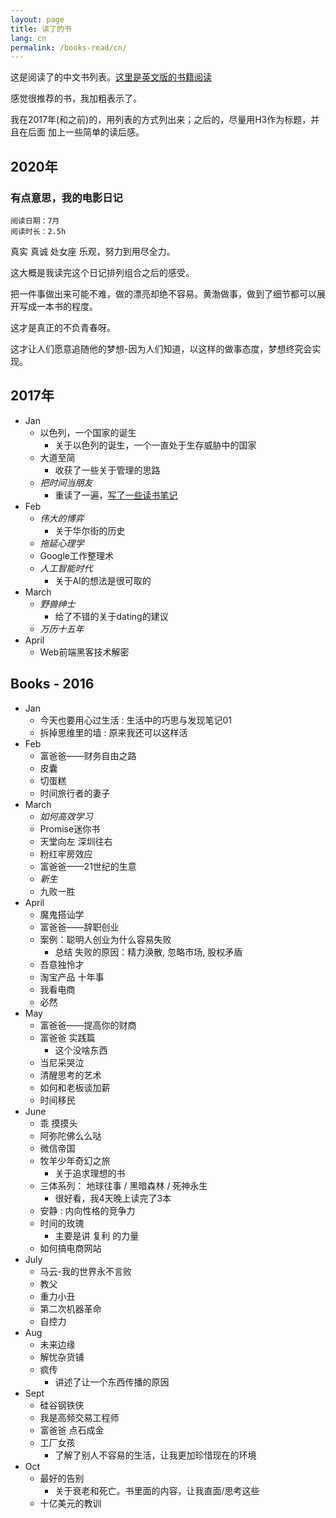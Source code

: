```yaml
---
layout: page
title: 读了的书
lang: cn
permalink: /books-read/cn/
---
```


这是阅读了的中文书列表。[这里是英文版的书籍阅读](/books-read/)

感觉很推荐的书，我加粗表示了。

我在2017年(和之前)的，用列表的方式列出来；之后的，尽量用H3作为标题，并且在后面
加上一些简单的读后感。

## 2020年

### 有点意思，我的电影日记

```
阅读日期：7月
阅读时长：2.5h
```

真实 真诚 处女座 乐观，努力到用尽全力。

这大概是我读完这个日记排列组合之后的感受。

把一件事做出来可能不难，做的漂亮却绝不容易。黄渤做事，做到了细节都可以展开写成一本书的程度。

这才是真正的不负青春呀。

这才让人们愿意追随他的梦想-因为人们知道，以这样的做事态度，梦想终究会实现。

## 2017年

- Jan
  - 以色列，一个国家的诞生
    - 关于以色列的诞生，一个一直处于生存威胁中的国家
  - 大道至简
    - 收获了一些关于管理的思路
  - *把时间当朋友*
    - 重读了一遍，[写了一些读书笔记](https://mp.weixin.qq.com/s/370_acaHsNzcA-0o1AVK-Q)
- Feb
  - *伟大的博弈* 
    - 关于华尔街的历史
  - *拖延心理学*
  - Google工作整理术
  - *人工智能时代*
    - 关于AI的想法是很可取的
- March
  - *野兽绅士* 
    - 给了不错的关于dating的建议
  - *万历十五年*
- April
  - Web前端黑客技术解密

## Books - 2016

- Jan
  - 今天也要用心过生活 : 生活中的巧思与发现笔记01
  - 拆掉思维里的墙 : 原来我还可以这样活
- Feb
  - 富爸爸——财务自由之路
  - 皮囊
  - 切蛋糕
  - 时间旅行者的妻子
- March
  - *如何高效学习*
  - Promise迷你书
  - 天堂向左 深圳往右
  - 粉红牢房效应
  - 富爸爸——21世纪的生意
  - *新生*
  - 九败一胜
- April
  - 魔鬼搭讪学
  - 富爸爸——辞职创业
  - 案例：聪明人创业为什么容易失败
    - 总结 失败的原因：精力涣散, 忽略市场, 股权矛盾
  - 吾意独怜才
  - 淘宝产品 十年事
  - 我看电商
  - 必然
- May
  - 富爸爸——提高你的财商
  - 富爸爸 实践篇
    - 这个没啥东西
  - 当尼采哭泣
  - 清醒思考的艺术
  - 如何和老板谈加薪
  - 时间移民
- June
  - 乖 摸摸头
  - 阿弥陀佛么么哒
  - 微信帝国
  - 牧羊少年奇幻之旅
    - 关于追求理想的书
  - 三体系列： 地球往事 / 黑暗森林 / 死神永生
    - 很好看，我4天晚上读完了3本
  - 安静 : 内向性格的竞争力
  - 时间的玫瑰 
    - 主要是讲 复利 的力量
  - 如何搞电商网站
- July
  - 马云-我的世界永不言败
  - 教父
  - 重力小丑
  - 第二次机器革命
  - 自控力
- Aug
  - 未来边缘
  - 解忧杂货铺
  - 疯传
    - 讲述了让一个东西传播的原因
- Sept
  - 硅谷钢铁侠
  - 我是高频交易工程师
  - 富爸爸 点石成金
  - 工厂女孩
    - 了解了别人不容易的生活，让我更加珍惜现在的环境
- Oct
  - 最好的告别 
    - 关于衰老和死亡。书里面的内容，让我直面/思考这些
  - 十亿美元的教训
